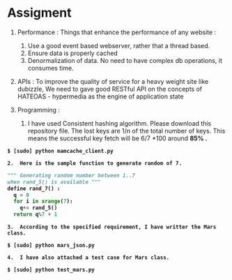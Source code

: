 Assigment
==========

1. Performance :
  Things that enhance the performance of any website :
    1.  Use a good event based webserver, rather that a thread based.
    2.  Ensure data is properly cached
    3.  Denormalization of data. No need to have complex db operations, it consumes time.

2. APIs : 
  To improve the quality of service for a heavy weight site like dubizzle, We need to gave good 
RESTful API on the concepts of HATEOAS - hypermedia as the engine of application state


3. Programming :  
    1.  I have used Consistent hashing algorithm. Please download this repository file. The lost keys are 1/n of the total number of keys. This means the successful key fetch will be 6/7 *100 around <strong>85% <strong>.
```
$ [sudo] python mamcache_client.py
```
    2.  Here is the sample function to generate random of 7. 
```python
""" Generating random number between 1..7 
when rand_5() is available """
define rand_7() :
  q = 0
  for i in xrange(7):  
    q+= rand_5()
  return q%7 + 1 
```

    3.  According to the specified requirement, I have writter the Mars class.
```
$ [sudo] python mars_json.py
```
    4.  I have also attached a test case for Mars class.
```
$ [sudo] python test_mars.py
```






 
      




    
    
